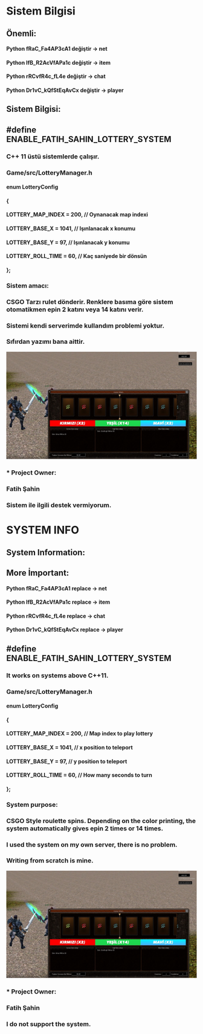 # Sistem Bilgisi

## Önemli:

#### Python fRaC_Fa4AP3cA1 değiştir -> net
#### Python IfB_R2AcVfAPa1c değiştir -> item
#### Python rRCvfR4c_fL4e değiştir -> chat
#### Python Dr1vC_kQfStEqAvCx değiştir -> player

## Sistem Bilgisi:

## #define ENABLE_FATIH_SAHIN_LOTTERY_SYSTEM

### C++ 11 üstü sistemlerde çalışır.

### Game/src/LotteryManager.h

####    enum LotteryConfig
####        {
####            LOTTERY_MAP_INDEX	= 200, // Oynanacak map indexi
####            LOTTERY_BASE_X	= 1041, // Işınlanacak x konumu
####            LOTTERY_BASE_Y	= 97, // Işınlanacak y konumu
####            LOTTERY_ROLL_TIME	= 60, // Kaç saniyede bir dönsün
####        };

### Sistem amacı: 
### CSGO Tarzı rulet dönderir. Renklere basıma göre sistem otomatikmen epin 2 katını veya 14 katını verir.
### Sistemi kendi serverimde kullandım problemi yoktur.
### Sıfırdan yazımı bana aittir.

<div align="center">
    <img src="/image/metin2life-kumarbaz-modu.jpg"></img> 
</div>

### * Project Owner:
###   Fatih Şahin
###   Sistem ile ilgili destek vermiyorum.

# SYSTEM INFO

## System Information:

## More İmportant:

#### Python fRaC_Fa4AP3cA1 replace -> net
#### Python IfB_R2AcVfAPa1c replace -> item
#### Python rRCvfR4c_fL4e replace -> chat
#### Python Dr1vC_kQfStEqAvCx replace -> player

## #define ENABLE_FATIH_SAHIN_LOTTERY_SYSTEM

### It works on systems above C++11.

### Game/src/LotteryManager.h

####    enum LotteryConfig
####        {
####            LOTTERY_MAP_INDEX	= 200, // Map index to play lottery
####            LOTTERY_BASE_X	= 1041, // x position to teleport
####            LOTTERY_BASE_Y	= 97, // y position to teleport
####            LOTTERY_ROLL_TIME	= 60, // How many seconds to turn
####        };

### System purpose:
### CSGO Style roulette spins. Depending on the color printing, the system automatically gives epin 2 times or 14 times.
### I used the system on my own server, there is no problem.
### Writing from scratch is mine.

<div align="center">
    <img src="/image/metin2life-kumarbaz-modu.jpg"></img> 
</div>

### * Project Owner:
###   Fatih Şahin
###   I do not support the system.

